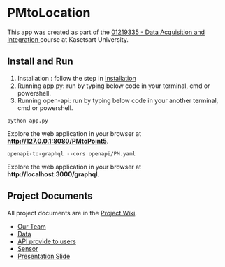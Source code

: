 # PMtoLocation


This app was created as part of the [01219335 - Data Acquisition and Integration
](https://docs.google.com/document/d/1T2N-xLUV4LU_QJG1amEYa1GhR-mo_h__bwPm-lypgk8/edit#heading=h.851uvzvky2r) course at Kasetsart University.

## Install and Run

1. Installation : follow the step in [Installation](https://github.com/TAGCH/PMtoLocation/blob/main/Installation.md) 
2. Running app.py: run by typing below code in your terminal, cmd or powershell.
3. Running open-api: run by typing below code in your another terminal, cmd or powershell.
```
python app.py
```
Explore the web application in your browser at **http://127.0.0.1:8080/PMtoPoint5**.
```
openapi-to-graphql --cors openapi/PM.yaml
```
Explore the web application in your browser at **http://localhost:3000/graphql**.

## Project Documents

All project documents are in the [Project Wiki](../../wiki/Home).

- [Our Team](../../wiki/Our-Team)
- [Data](../../wiki/Data)
- [API provide to users](../../wiki/API-provide-to-users)
- [Sensor](../../wiki/Sensor)
- [Presentation Slide](https://www.canva.com/design/DAF1dQLmS1E/p0dwFgQiAXkuH67rWw9H7Q/edit?utm_content=DAF1dQLmS1E&utm_campaign=designshare&utm_medium=link2&utm_source=sharebutton)